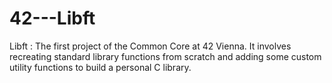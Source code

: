 # 42---Libft
Libft : The first project of the Common Core at 42 Vienna. It involves recreating standard library functions from scratch and adding some custom utility functions to build a personal C library.
